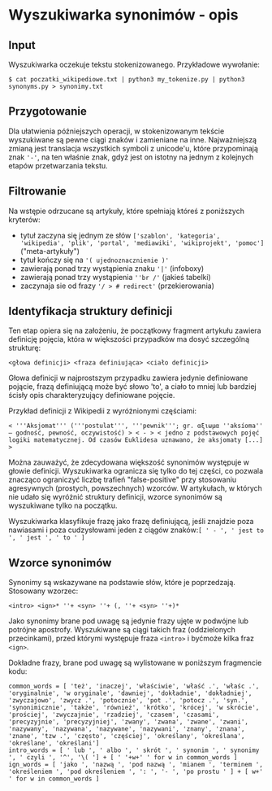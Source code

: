# Wyszukiwarka synonimów - opis

## Input
Wyszukiwarka oczekuje tekstu stokenizowanego. Przykładowe wywołanie:
```
$ cat poczatki_wikipediowe.txt | python3 my_tokenize.py | python3 synonyms.py > synonimy.txt
```

## Przygotowanie

Dla ułatwienia późniejszych operacji, w stokenizowanym tekście wyszukiwane są pewne ciągi znaków i zamieniane na inne. Najważniejszą zmianą jest translacja wszystkich symboli z unicode'u, które przypominają znak `'-'`, na ten właśnie znak, gdyż jest on istotny na jednym z kolejnych etapów przetwarzania tekstu.

## Filtrowanie

Na wstępie odrzucane są artykuły, które spełniają któreś z poniższych kryterów:
- tytuł zaczyna się jednym ze słów `['szablon', 'kategoria', 'wikipedia', 'plik', 'portal', 'mediawiki', 'wikiprojekt', 'pomoc']` ("meta-artykuły")
- tytuł kończy się na `'( ujednoznacznienie )'`
- zawierają ponad trzy wystąpienia znaku `'|'` (infoboxy)
- zawierają ponad trzy wystąpienia `''br /'` (jakieś tabelki)
- zaczynaja sie od frazy `'/ > # redirect'` (przekierowania)

## Identyfikacja struktury definicji

Ten etap opiera się na założeniu, że początkowy fragment artykułu zawiera definicję pojęcia, która w większości przypadków ma dosyć szczególną strukturę:
```
<głowa definicji> <fraza definiująca> <ciało definicji>
```
Głowa definicji w najprostszym przypadku zawiera jedynie definiowane pojącie, frazą definiującą może być słowo 'to', a ciało to mniej lub bardziej ścisły opis charakteryzujący definiowane pojęcie.

Przykład definicji z Wikipedii z wyróżnionymi częściami:
```
< '''Aksjomat''' ('''postulat''', '''pewnik'''; gr. αξιωμα ''aksíoma'' – godność, pewność, oczywistość) > < - > < jedno z podstawowych pojęć logiki matematycznej. Od czasów Euklidesa uznawano, że aksjomaty [...] >
```

Można zauważyć, że zdecydowana większość synonimów występuje w głowie definicji. Wyszukiwarka ogranicza się tylko do tej części, co pozwala znacząco ograniczyć liczbę trafień "false-positive" przy stosowaniu agresywnych (prostych, powszechnych) wzorców. W artykułach, w których nie udało się wyróżnić struktury definicji, wzorce synonimów są wyszukiwane tylko na początku.

Wyszukiwarka klasyfikuje frazę jako frazę definiującą, jeśli znajdzie poza nawiasami i poza cudzysłowami jeden z ciągów znaków:`[ ' - ', ' jest to ', ' jest ', ' to ' ]`

## Wzorce synonimów

Synonimy są wskazywane na podstawie słów, które je poprzedzają. Stosowany wzorzec:
```
<intro> <ign>* ''+ <syn> ''+ (, ''+ <syn> ''+)*
```
Jako synonimy brane pod uwagę są jedynie frazy ujęte w podwójne lub potrójne apostrofy. Wyszukiwane są ciągi takich fraz (oddzielonych przecinkami), przed którymi występuje fraza `<intro>` i byćmoże kilka fraz `<ign>`.

Dokładne frazy, brane pod uwagę są wylistowane w poniższym fragmencie kodu:
```
common_words = [ 'też', 'inaczej', 'właściwie', 'właść .', 'właśc .', 'oryginalnie', 'w oryginale', 'dawniej', 'dokładnie', 'dokładniej', 'zwyczajowo', 'zwycz .', 'potocznie', 'pot .', 'potocz .', 'syn.', 'synonimicznie', 'także', 'również', 'krótko', 'krócej', 'w skrócie', 'prościej', 'zwyczajnie', 'rzadziej', 'czasem', 'czasami', 'precyzyjnie', 'precyzyjniej', 'zwany', 'zwana', 'zwane', 'zwani', 'nazywany', 'nazywana', 'nazywane', 'nazywani', 'znany', 'znana', 'znane', 'tzw .', 'często', 'częściej', 'określany', 'określana', 'określane', 'określani']
intro_words = [ ' lub ', ' albo ', ' skrót ', ' synonim ', ' synonimy ', ' czyli ', '^', '\( '] + [ ' '+w+' ' for w in common_words ]
ign_words = [ 'jako ', 'nazwą ', 'pod nazwą ', 'mianem ', 'terminem ', 'określeniem ', 'pod określeniem ', ': ', '- ', 'po prostu ' ] + [ w+' ' for w in common_words ]

```
